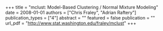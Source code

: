 +++
title = "mclust: Model-Based Clustering / Normal Mixture Modeling"
date = 2008-01-01
authors = ["Chris Fraley", "Adrian Raftery"]
publication_types = ["4"]
abstract = ""
featured = false
publication = ""
url_pdf = "http://www.stat.washington.edu/fraley/mclust"
+++

